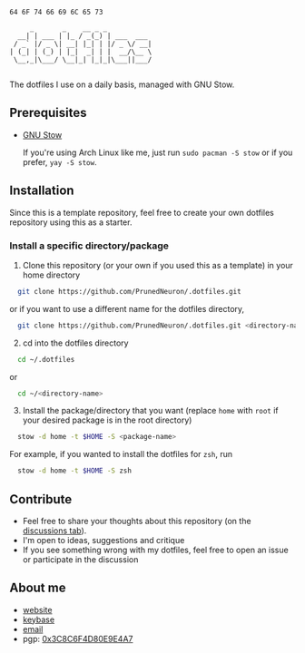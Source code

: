 `64 6F 74 66 69 6C 65 73`

```
     _       _    __ _ _           
  __| | ___ | |_ / _(_) | ___  ___ 
 / _` |/ _ \| __| |_| | |/ _ \/ __|
| (_| | (_) | |_|  _| | |  __/\__ \
 \__,_|\___/ \__|_| |_|_|\___||___/
                                   
```

The dotfiles I use on a daily basis, managed with GNU Stow.

## Prerequisites
- [GNU Stow](https://www.gnu.org/software/stow/)

  If you're using Arch Linux like me, just run `sudo pacman -S stow` or if you prefer, `yay -S stow`.

## Installation
Since this is a template repository, feel free to create your own dotfiles repository using this as a starter.

### Install a specific directory/package
1. Clone this repository (or your own if you used this as a template) in your home directory
  ```sh
    git clone https://github.com/PrunedNeuron/.dotfiles.git
  ```
  or if you want to use a different name for the dotfiles directory,
  ```sh
    git clone https://github.com/PrunedNeuron/.dotfiles.git <directory-name>
  ```
2. cd into the dotfiles directory
  ```sh
    cd ~/.dotfiles
  ```
  or
  ```sh
    cd ~/<directory-name>
  ```
3. Install the package/directory that you want (replace `home` with `root` if your desired package is in the root directory)
  ```sh
    stow -d home -t $HOME -S <package-name>
  ```
  For example, if you wanted to install the dotfiles for `zsh`, run
  ```sh
    stow -d home -t $HOME -S zsh
  ```
  
## Contribute
- Feel free to share your thoughts about this repository (on the [discussions tab](https://github.com/PrunedNeuron/.dotfiles/discussions)).
- I'm open to ideas, suggestions and critique
- If you see something wrong with my dotfiles, feel free to open an issue or participate in the discussion

## About me
- [website](https://ayushm.dev)
- [keybase](https://keybase.io/ayushm)
- [email](mailto:aym@protonmail.com)
- pgp: [0x3C8C6F4D80E9E4A7](keys.openpgp.org)
